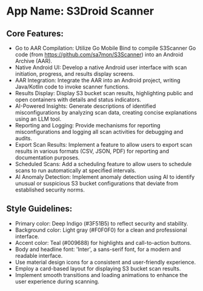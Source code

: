 # **App Name**: S3Droid Scanner

## Core Features:

- Go to AAR Compilation: Utilize Go Mobile Bind to compile S3Scanner Go code (from https://github.com/sa7mon/S3Scanner) into an Android Archive (AAR).
- Native Android UI: Develop a native Android user interface with scan initiation, progress, and results display screens.
- AAR Integration: Integrate the AAR into an Android project, writing Java/Kotlin code to invoke scanner functions.
- Results Display: Display S3 bucket scan results, highlighting public and open containers with details and status indicators.
- AI-Powered Insights: Generate descriptions of identified misconfigurations by analyzing scan data, creating concise explanations using an LLM tool.
- Reporting and Logging: Provide mechanisms for reporting misconfigurations and logging all scan activities for debugging and audits.
- Export Scan Results: Implement a feature to allow users to export scan results in various formats (CSV, JSON, PDF) for reporting and documentation purposes.
- Scheduled Scans: Add a scheduling feature to allow users to schedule scans to run automatically at specified intervals.
- AI Anomaly Detection: Implement anomaly detection using AI to identify unusual or suspicious S3 bucket configurations that deviate from established security norms.

## Style Guidelines:

- Primary color: Deep Indigo (#3F51B5) to reflect security and stability.
- Background color: Light gray (#F0F0F0) for a clean and professional interface.
- Accent color: Teal (#009688) for highlights and call-to-action buttons.
- Body and headline font: 'Inter', a sans-serif font, for a modern and readable interface.
- Use material design icons for a consistent and user-friendly experience.
- Employ a card-based layout for displaying S3 bucket scan results.
- Implement smooth transitions and loading animations to enhance the user experience during scanning.